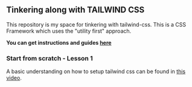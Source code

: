 Tinkering along with TAILWIND CSS
----

This repository is my space for tinkering with tailwind-css.
This is a CSS Framework which uses the "utility first" approach.

**You can get instructions and guides [here](https://www.youtube.com/redirect?event=video_description&redir_token=QUFFLUhqa1ZhTHljbktkQ1J2NjFqYjE3Y0ZzSDl0N1NTd3xBQ3Jtc0trdXVNVC03RUNpQkJJWGhCOWR5Y01jX1paVFJqeExTcnRBNzZmWFBOYUR1WTlqSmZkWGl2b3NtOXRqeHhjUEZWWlNwNHpWcFNma2hOc1VqVmhtaklSaHNTcG5GSFgyUWpjbzY4V2xYRms3TldsSXJuNA&q=http%3A%2F%2Ftailwindcss.com)**

### Start from scratch - Lesson 1
A basic understanding on how to setup tailwind css can be found in [this video](https://www.youtube.com/watch?v=qYgogv4R8zg).
